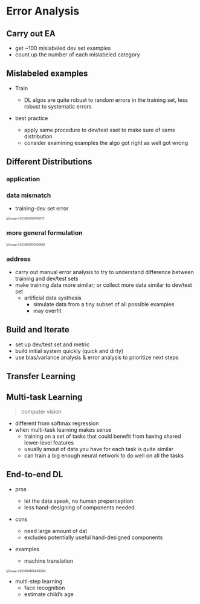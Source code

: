 # Error Analysis

## Carry out EA

* get ~100 mislabeled dev set examples
* count up the number of each mislabeled category

## Mislabeled examples

* Train
	* DL algos are quite robust to random errors in the training set, less robust to systematic  errors

* best practice
	* apply same procedure to dev/test sset to make sure of same distribution
	* consider examining examples the algo got right as well got wrong

## Different Distributions

### application

### data mismatch

* training-dev set error

<img src="C:/Users/Lenovo/AppData/Roaming/Typora/typora-user-images/image-20230803105740172.png" alt="image-20230803105740172" style="zoom:50%;" />

### more general formulation

<img src="C:/Users/Lenovo/AppData/Roaming/Typora/typora-user-images/image-20230803110300626.png" alt="image-20230803110300626" style="zoom:50%;" />

### address

* carry out manual error analysis to try to understand difference between training and dev/test sets
* make training data more similar; or collect  more data similar to dev/test set
	* artificial data systhesis
		* simulate data from a tiny subset of all possible examples
		* may overfit

## Build and Iterate

* set up dev/test set and metric
* build initial system quickly (quick and dirty)
* use bias/variance analysis & error analysis to prioritize next steps

## Transfer Learning

## Multi-task Learning

> computer vision

* different from softmax regression
* when multi-task learning makes sense
	* training on a set of tasks that could benefit from having shared lower-level features
	* usually amout of data you have for each task is quite similar
	* can train a big enough neural network to do well on all the tasks

## End-to-end DL

* pros
	* let the data speak, no human preperception
	* less hand-designing of components needed
* cons
	* need large amount of dat
	* excludes potentially useful hand-designed components

* examples
	* machine translation

<img src="C:/Users/Lenovo/AppData/Roaming/Typora/typora-user-images/image-20230804094412284.png" alt="image-20230804094412284" style="zoom:50%;" />

* multi-step learning
	* face recognition
	* estimate child’s age
